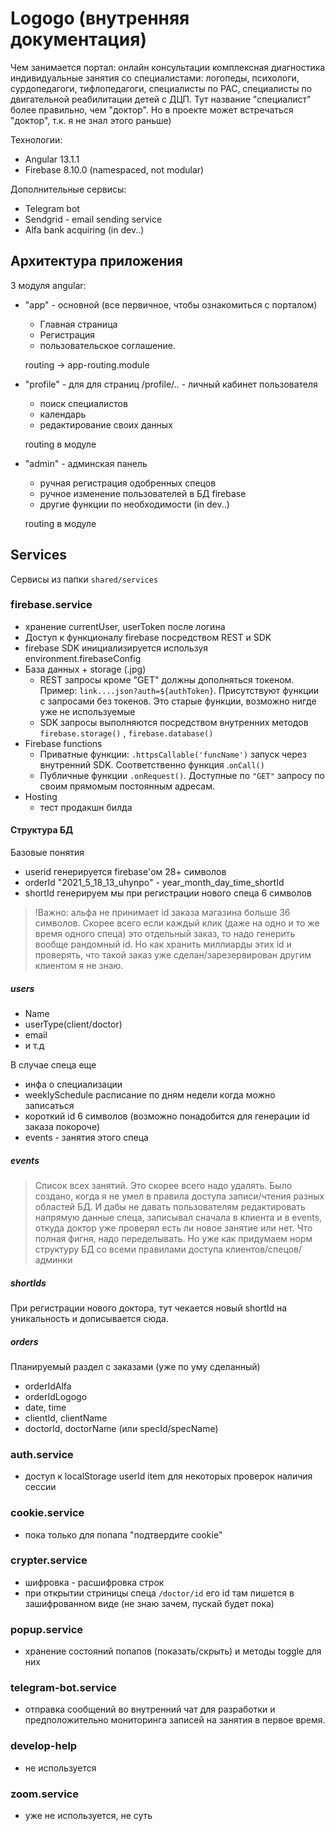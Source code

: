 # Logogo (внутренняя документация)

Чем занимается портал:
онлайн консультации комплексная диагностика индивидуальные занятия со специалистами:
логопеды, психологи, сурдопедагоги, тифлопедагоги, специалисты по РАС, специалисты по двигательной реабилитации детей с ДЦП. Тут название "специалист" более правильно, чем "доктор". Но в проекте может встречаться "доктор", т.к. я не знал этого раньше) 

Технологии: 
- Angular 13.1.1
- Firebase 8.10.0 (namespaced, not modular)

Дополнительные сервисы:
- Telegram bot
- Sendgrid - email sending service
- Alfa bank acquiring (in dev..)

## Архитектура приложения

3 модуля angular:
- "app" - основной (все первичное, чтобы ознакомиться с порталом)
   > 
   - Главная страница 
   - Регистрация
   - пользовательское соглашение. 
   >
   routing -> app-routing.module 
   
- "profile" - для для страниц /profile/.. - личный кабинет пользователя
   >
   - поиск специалистов
   - календарь
   - редактирование своих данных
   >
   routing в модуле

- "admin" - админская панель
   >
   - ручная регистрация одобренных спецов 
   - ручное изменение пользователей в БД firebase
   - другие функции по необходимости (in dev..)
   >
   routing в модуле

## Services

Сервисы из папки `shared/services`

### firebase.service
   
   - хранение currentUser, userToken после логина
   - Доступ к функционалу firebase посредством REST и SDK
   - firebase SDK инициализируется используя environment.firebaseConfig 
 - База данных + storage (.jpg)
   - REST запросы кроме "GET" должны дополняться токеном. Пример: `link....json?auth=${authToken}`. Присутствуют функции с запросами без токенов. Это старые функции, возможно нигде уже не используемые
   - SDK запросы выполняются посредством внутренних методов `firebase.storage()` , `firebase.database()`
- Firebase functions
   - Приватные функции: `.httpsCallable('funcName')` запуск через внутренний SDK. Соответственно функция .`onCall()` 
   - Публичные функции `.onRequest()`. Доступные по `"GET"` запросу по своим прямомым постоянным адресам.
- Hosting
   - тест продакшн билда 

#### Структура БД

Базовые понятия
- userid генерируется firebase'ом 28+ символов
- orderId "2021_5_18_13_uhynpo" - year_month_day_time_shortId 
- shortId генерируем мы при регистрации нового спеца 6 символов

>!Важно: альфа не принимает id заказа магазина больше 36 символов. Скорее всего если каждый клик (даже на одно и то же время одного спеца) это отдельный заказ, то надо генерить вообще рандомный id. Но как хранить миллиарды этих id и проверять, что такой заказ уже сделан/зарезервирован другим клиентом я не знаю.

##### users
 - Name
 - userType(client/doctor)
 - email
 - и т.д

В случае спеца еще
- инфа о специализации
- weeklySchedule расписание по дням недели когда можно записаться
- короткий id 6 символов (возможно понадобится для генерации id заказа покороче)
- events - занятия этого спеца

##### events 
   > Список всех занятий. Это скорее всего надо удалять. Было создано, когда я не умел в правила доступа записи/чтения разных областей БД. И дабы не давать пользователям редактировать напрямую данные спеца, записывал сначала в клиента и в events, откуда доктор уже проверял есть ли новое занятие или нет. Что полная фигня, надо переделывать. Но уже как придумаем норм структуру БД со всеми правилами доступа клиентов/спецов/админки

##### shortIds
   При регистрации нового доктора, тут чекается новый shortId на уникальность и дописывается сюда. 

##### orders
   Планируемый раздел с заказами (уже по уму сделанный)
   - orderIdAlfa
   - orderIdLogogo
   - date, time
   - clientId, clientName
   - doctorId, doctorName (или specId/specName)
   


### auth.service
   - доступ к localStorage userId item для некоторых проверок наличия сессии
   
### cookie.service
   - пока только для попапа "подтвердите cookie"

### crypter.service 
   - шифровка - расшифровка строк
   - при открытии стриницы спеца `/doctor/id` его id там пишется в зашифрованном виде (не знаю зачем, пускай будет пока)

### popup.service
   - хранение состояний попапов (показать/скрыть) и методы toggle для них

### telegram-bot.service
   - отправка сообщений во внутренний чат для разработки и предположительно мониторинга записей на занятия в первое время.

### develop-help 
   - не используется

### zoom.service
- уже не используется, не суть




